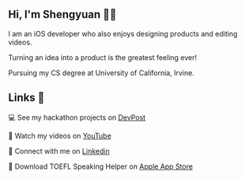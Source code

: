 ## Hi, I'm Shengyuan 👋🏻

I am an iOS developer who also enjoys designing products and editing videos.

Turning an idea into a product is the greatest feeling ever!

Pursuing my CS degree at University of California, Irvine.

## Links 🔗
💻 See my hackathon projects on [DevPost](https://devpost.com/shengyuan-lu)

🎥 Watch my videos on [YouTube](https://www.youtube.com/ShengyuanLu)

💼 Connect with me on [Linkedin](http://www.linkedin.com/in/shengyuan-lu)

📱 Download TOEFL Speaking Helper on [Apple App Store](https://apps.apple.com/us/app/toefl-speaking-helper/id1547083580)
